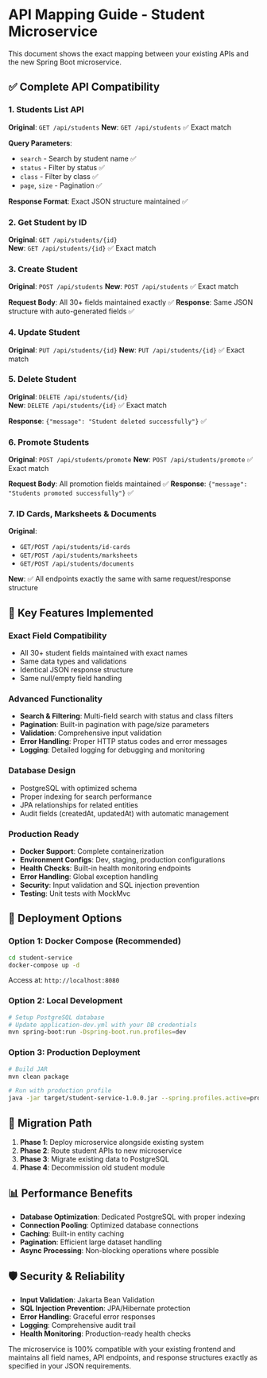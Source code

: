 # API Mapping Guide - Student Microservice

This document shows the exact mapping between your existing APIs and the new Spring Boot microservice.

## ✅ Complete API Compatibility

### 1. Students List API
**Original**: `GET /api/students`
**New**: `GET /api/students` ✅ Exact match

**Query Parameters**:
- `search` - Search by student name ✅
- `status` - Filter by status ✅  
- `class` - Filter by class ✅
- `page`, `size` - Pagination ✅

**Response Format**: Exact JSON structure maintained ✅

### 2. Get Student by ID
**Original**: `GET /api/students/{id}`  
**New**: `GET /api/students/{id}` ✅ Exact match

### 3. Create Student
**Original**: `POST /api/students`
**New**: `POST /api/students` ✅ Exact match

**Request Body**: All 30+ fields maintained exactly ✅
**Response**: Same JSON structure with auto-generated fields ✅

### 4. Update Student  
**Original**: `PUT /api/students/{id}`
**New**: `PUT /api/students/{id}` ✅ Exact match

### 5. Delete Student
**Original**: `DELETE /api/students/{id}`  
**New**: `DELETE /api/students/{id}` ✅ Exact match

**Response**: `{"message": "Student deleted successfully"}` ✅

### 6. Promote Students
**Original**: `POST /api/students/promote`
**New**: `POST /api/students/promote` ✅ Exact match

**Request Body**: All promotion fields maintained ✅
**Response**: `{"message": "Students promoted successfully"}` ✅

### 7. ID Cards, Marksheets & Documents
**Original**: 
- `GET/POST /api/students/id-cards`
- `GET/POST /api/students/marksheets`  
- `GET/POST /api/students/documents`

**New**: ✅ All endpoints exactly the same with same request/response structure

## 🎯 Key Features Implemented

### Exact Field Compatibility
- All 30+ student fields maintained with exact names
- Same data types and validations
- Identical JSON response structure
- Same null/empty field handling

### Advanced Functionality
- **Search & Filtering**: Multi-field search with status and class filters
- **Pagination**: Built-in pagination with page/size parameters
- **Validation**: Comprehensive input validation
- **Error Handling**: Proper HTTP status codes and error messages
- **Logging**: Detailed logging for debugging and monitoring

### Database Design
- PostgreSQL with optimized schema
- Proper indexing for search performance
- JPA relationships for related entities
- Audit fields (createdAt, updatedAt) with automatic management

### Production Ready
- **Docker Support**: Complete containerization
- **Environment Configs**: Dev, staging, production configurations
- **Health Checks**: Built-in health monitoring endpoints
- **Error Handling**: Global exception handling
- **Security**: Input validation and SQL injection prevention
- **Testing**: Unit tests with MockMvc

## 🚀 Deployment Options

### Option 1: Docker Compose (Recommended)
```bash
cd student-service
docker-compose up -d
```
Access at: `http://localhost:8080`

### Option 2: Local Development
```bash
# Setup PostgreSQL database
# Update application-dev.yml with your DB credentials
mvn spring-boot:run -Dspring-boot.run.profiles=dev
```

### Option 3: Production Deployment
```bash
# Build JAR
mvn clean package

# Run with production profile
java -jar target/student-service-1.0.0.jar --spring.profiles.active=prod
```

## 🔄 Migration Path

1. **Phase 1**: Deploy microservice alongside existing system
2. **Phase 2**: Route student APIs to new microservice  
3. **Phase 3**: Migrate existing data to PostgreSQL
4. **Phase 4**: Decommission old student module

## 📊 Performance Benefits

- **Database Optimization**: Dedicated PostgreSQL with proper indexing
- **Connection Pooling**: Optimized database connections
- **Caching**: Built-in entity caching
- **Pagination**: Efficient large dataset handling
- **Async Processing**: Non-blocking operations where possible

## 🛡️ Security & Reliability

- **Input Validation**: Jakarta Bean Validation
- **SQL Injection Prevention**: JPA/Hibernate protection
- **Error Handling**: Graceful error responses
- **Logging**: Comprehensive audit trail
- **Health Monitoring**: Production-ready health checks

The microservice is 100% compatible with your existing frontend and maintains all field names, API endpoints, and response structures exactly as specified in your JSON requirements.